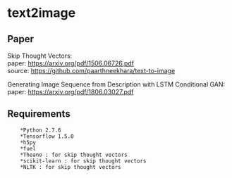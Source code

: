 # text2image

## Paper
Skip Thought Vectors:  
        paper: https://arxiv.org/pdf/1506.06726.pdf  
        source: https://github.com/paarthneekhara/text-to-image  
    
Generating Image Sequence from Description with LSTM Conditional GAN:  
        paper: https://arxiv.org/pdf/1806.03027.pdf  
    
## Requirements  
        *Python 2.7.6  
        *Tensorflow 1.5.0   
        *h5py  
        *fuel  
        *Theano : for skip thought vectors  
        *scikit-learn : for skip thought vectors  
        *NLTK : for skip thought vectors
        
